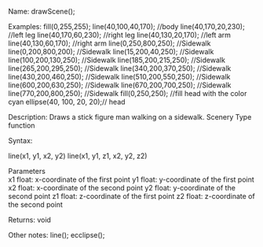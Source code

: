 Name: drawScene();

Examples:
fill(0,255,255);
  line(40,100,40,170); //body
  line(40,170,20,230); //left leg
  line(40,170,60,230); //right leg
  line(40,130,20,170); //left arm
  line(40,130,60,170); //right arm
  line(0,250,800,250); //Sidewalk 
  line(0,200,800,200); //Sidewalk 
  line(15,200,40,250); //Sidewalk 
  line(100,200,130,250); //Sidewalk 
  line(185,200,215,250); //Sidewalk 
  line(265,200,295,250); //Sidewalk 
  line(340,200,370,250); //Sidewalk 
  line(430,200,460,250); //Sidewalk 
  line(510,200,550,250); //Sidewalk 
  line(600,200,630,250); //Sidewalk 
  line(670,200,700,250); //Sidewalk 
  line(770,200,800,250); //Sidewalk 
  fill(0,250,250); //fill head with the color cyan
  ellipse(40, 100, 20, 20);// head

Description:
Draws a stick figure man walking on a sidewalk. Scenery Type function

Syntax:
	
line(x1, y1, x2, y2)
line(x1, y1, z1, x2, y2, z2)

Parameters	
x1	float: x-coordinate of the first point
y1	float: y-coordinate of the first point
x2	float: x-coordinate of the second point
y2	float: y-coordinate of the second point
z1	float: z-coordinate of the first point
z2	float: z-coordinate of the second point


Returns: void

Other notes: line(); ecclipse();

